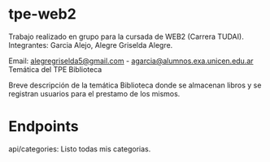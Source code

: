 # tpe-web2

Trabajo realizado en grupo para la cursada de WEB2 (Carrera TUDAI). Integrantes: Garcia Alejo, Alegre Griselda Alegre.

Email: alegregriselda5@gmail.com - agarcia@alumnos.exa.unicen.edu.ar Temática del TPE Biblioteca

Breve descripción de la temática Biblioteca donde se almacenan libros y se registran usuarios para el prestamo de los mismos.


# Endpoints

api/categories: Listo todas mis categorias.
